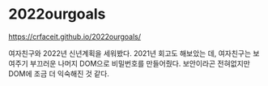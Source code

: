 # 2022ourgoals

https://crfaceit.github.io/2022ourgoals/

여자친구와 2022년 신년계획을 세워봤다.
2021년 회고도 해보았는 데, 여자친구는 보여주기 부끄러운 나머지 DOM으로 비밀번호를 만들어줬다.
보안이라곤 전혀없지만 DOM에 조금 더 익숙해진 것 같다.
